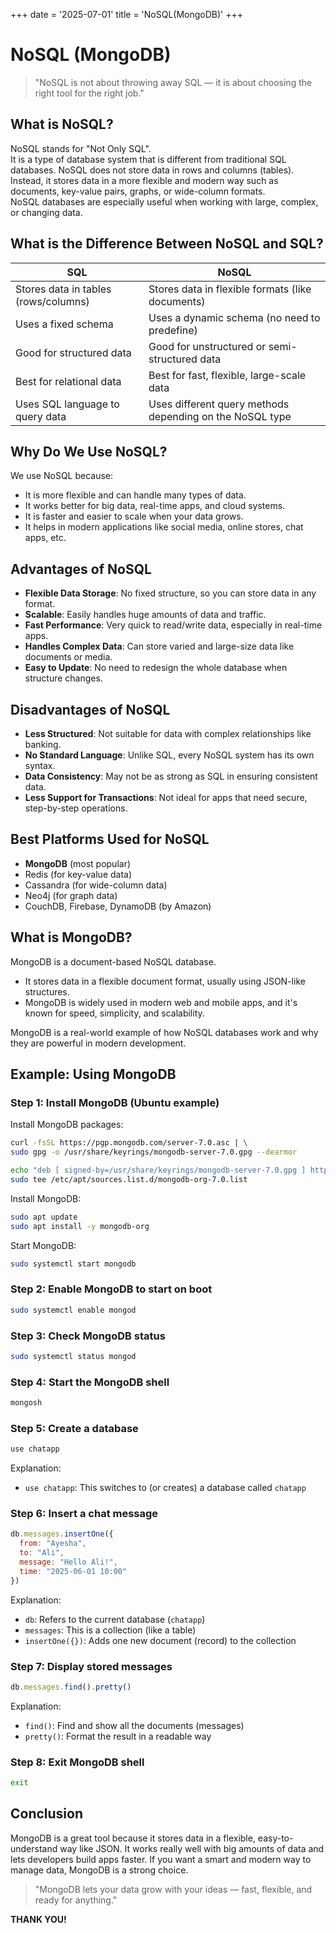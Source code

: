 
+++
date = '2025-07-01'
title = 'NoSQL(MongoDB)'
+++



# NoSQL (MongoDB)

> "NoSQL is not about throwing away SQL — it is about choosing the right tool for the right job."

## What is NoSQL?

NoSQL stands for "Not Only SQL".  
It is a type of database system that is different from traditional SQL databases. NoSQL does not store data in rows and columns (tables). Instead, it stores data in a more flexible and modern way such as documents, key-value pairs, graphs, or wide-column formats.  
NoSQL databases are especially useful when working with large, complex, or changing data.

## What is the Difference Between NoSQL and SQL?

| SQL | NoSQL |
|-----|-------|
| Stores data in tables (rows/columns) | Stores data in flexible formats (like documents) |
| Uses a fixed schema | Uses a dynamic schema (no need to predefine) |
| Good for structured data | Good for unstructured or semi-structured data |
| Best for relational data | Best for fast, flexible, large-scale data |
| Uses SQL language to query data | Uses different query methods depending on the NoSQL type |

## Why Do We Use NoSQL?

We use NoSQL because:

- It is more flexible and can handle many types of data.
- It works better for big data, real-time apps, and cloud systems.
- It is faster and easier to scale when your data grows.
- It helps in modern applications like social media, online stores, chat apps, etc.

## Advantages of NoSQL

- **Flexible Data Storage**: No fixed structure, so you can store data in any format.
- **Scalable**: Easily handles huge amounts of data and traffic.
- **Fast Performance**: Very quick to read/write data, especially in real-time apps.
- **Handles Complex Data**: Can store varied and large-size data like documents or media.
- **Easy to Update**: No need to redesign the whole database when structure changes.

## Disadvantages of NoSQL

- **Less Structured**: Not suitable for data with complex relationships like banking.
- **No Standard Language**: Unlike SQL, every NoSQL system has its own syntax.
- **Data Consistency**: May not be as strong as SQL in ensuring consistent data.
- **Less Support for Transactions**: Not ideal for apps that need secure, step-by-step operations.

## Best Platforms Used for NoSQL

- **MongoDB** (most popular)
- Redis (for key-value data)
- Cassandra (for wide-column data)
- Neo4j (for graph data)
- CouchDB, Firebase, DynamoDB (by Amazon)

## What is MongoDB?

MongoDB is a document-based NoSQL database.

- It stores data in a flexible document format, usually using JSON-like structures.
- MongoDB is widely used in modern web and mobile apps, and it's known for speed, simplicity, and scalability.

MongoDB is a real-world example of how NoSQL databases work and why they are powerful in modern development.

## Example: Using MongoDB

### Step 1: Install MongoDB (Ubuntu example)

Install MongoDB packages:

```bash
curl -fsSL https://pgp.mongodb.com/server-7.0.asc | \
sudo gpg -o /usr/share/keyrings/mongodb-server-7.0.gpg --dearmor
```

```bash
echo "deb [ signed-by=/usr/share/keyrings/mongodb-server-7.0.gpg ] https://repo.mongodb.org/apt/ubuntu jammy/mongodb-org/7.0 multiverse" | \
sudo tee /etc/apt/sources.list.d/mongodb-org-7.0.list
```

Install MongoDB:

```bash
sudo apt update
sudo apt install -y mongodb-org
```

Start MongoDB:

```bash
sudo systemctl start mongodb
```

### Step 2: Enable MongoDB to start on boot

```bash
sudo systemctl enable mongod
```

### Step 3: Check MongoDB status

```bash
sudo systemctl status mongod
```

### Step 4: Start the MongoDB shell

```bash
mongosh
```

### Step 5: Create a database

```javascript
use chatapp
```

Explanation:

- `use chatapp`: This switches to (or creates) a database called `chatapp`

### Step 6: Insert a chat message

```javascript
db.messages.insertOne({
  from: "Ayesha",
  to: "Ali",
  message: "Hello Ali!",
  time: "2025-06-01 10:00"
})
```

Explanation:

- `db`: Refers to the current database (`chatapp`)
- `messages`: This is a collection (like a table)
- `insertOne({})`: Adds one new document (record) to the collection

### Step 7: Display stored messages

```javascript
db.messages.find().pretty()
```

Explanation:

- `find()`: Find and show all the documents (messages)
- `pretty()`: Format the result in a readable way

### Step 8: Exit MongoDB shell

```bash
exit
```

## Conclusion

MongoDB is a great tool because it stores data in a flexible, easy-to-understand way like JSON. It works really well with big amounts of data and lets developers build apps faster. If you want a smart and modern way to manage data, MongoDB is a strong choice.

> "MongoDB lets your data grow with your ideas — fast, flexible, and ready for anything."

**THANK YOU!**